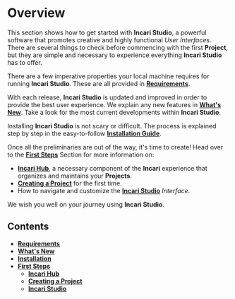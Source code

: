 # Overview

This section shows how to get started with **Incari Studio**, a powerful software that promotes creative and highly functional *User Interfaces*. There are several things to check before commencing with the first **Project**, but they are simple and necessary to experience everything **Incari Studio** has to offer.

There are a few imperative properties your local machine requires for running **Incari Studio**. These are all provided in [**Requirements**](requirements.md). 

With each release, **Incari Studio** is updated and improved in order to provide the best user experience. We explain any new features in [**What's New**](whats-new-20232.md). Take a look for the most current developments within **Incari Studio**. 

Installing **Incari Studio** is not scary or difficult. The process is explained step by step in the easy-to-follow [**Installation Guide**](installation.md).

Once all the preliminaries are out of the way, it's time to create! Head over to the [**First Steps**](first-steps/README.md) Section for more information on: 

* [**Incari Hub**](first-steps/incari-hub.md), a necessary component of the **Incari** experience that organizes and maintains
your **Projects**.
* [**Creating a Project**](first-steps/creating-a-project.md) for the first time. 
* How to navigate and customize the [**Incari Studio**](first-steps/incari-studio.md) *Interface*. 

We wish you well on your journey using **Incari Studio**.

## Contents

* [**Requirements**](requirements.md)
* [**What's New**](whats-new-20232.md)
* [**Installation**](installation.md)
* [**First Steps**](first-steps/README.md)
  * [**Incari Hub**](first-steps/incari-hub.md)
  * [**Creating a Project**](first-steps/creating-a-project.md)
  * [**Incari Studio**](first-steps/incari-studio.md)